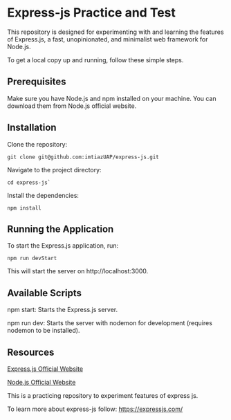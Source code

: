 # Express-js Practice and Test
This repository is designed for experimenting with and learning the features of Express.js, a fast, unopinionated, and minimalist web framework for Node.js.

To get a local copy up and running, follow these simple steps.

## Prerequisites
Make sure you have Node.js and npm installed on your machine. You can download them from Node.js official website.

## Installation
Clone the repository:
```
git clone git@github.com:imtiazUAP/express-js.git
```

Navigate to the project directory:
```
cd express-js`
```

Install the dependencies:
```
npm install
```

## Running the Application
To start the Express.js application, run:
```
npm run devStart
```
This will start the server on http://localhost:3000.


## Available Scripts
npm start: Starts the Express.js server.

npm run dev: Starts the server with nodemon for development (requires nodemon to be installed).


## Resources

 <a href="https://expressjs.com" target="_blank"> Express.js Official Website </a>

 <a href="https://nodejs.org/en" target="_blank"> Node.js Official Website </a>


This is a practicing repository to experiment features of express js.

To learn more about express-js follow:
https://expressjs.com/
